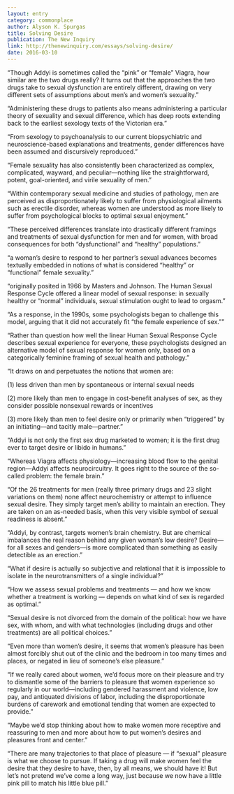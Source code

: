 ```yaml
---
layout: entry
category: commonplace
author: Alyson K. Spurgas
title: Solving Desire
publication: The New Inquiry
link: http://thenewinquiry.com/essays/solving-desire/
date: 2016-03-10
---
```


“Though Addyi is sometimes called the “pink” or “female” Viagra, how similar are the two drugs really? It turns out that the approaches the two drugs take to sexual dysfunction are entirely different, drawing on very different sets of assumptions about men’s and women’s sexuality.”

“Administering these drugs to patients also means administering a particular theory of sexuality and sexual difference, which has deep roots extending back to the earliest sexology texts of the Victorian era.”

“From sexology to psychoanalysis to our current biopsychiatric and neuroscience-based explanations and treatments, gender differences have been assumed and discursively reproduced.”

“Female sexuality has also consistently been characterized as complex, complicated, wayward, and peculiar—nothing like the straightforward, potent, goal-oriented, and virile sexuality of men.”

“Within contemporary sexual medicine and studies of pathology, men are perceived as disproportionately likely to suffer from physiological ailments such as erectile disorder, whereas women are understood as more likely to suffer from psychological blocks to optimal sexual enjoyment.”

“These perceived differences translate into drastically different framings and treatments of sexual dysfunction for men and for women, with broad consequences for both “dysfunctional” and “healthy” populations.”

“a woman’s desire to respond to her partner’s sexual advances becomes textually embedded in notions of what is considered “healthy” or “functional” female sexuality.”

“originally posited in 1966 by Masters and Johnson. The Human Sexual Response Cycle offered a linear model of sexual response: in sexually healthy or “normal” individuals, sexual stimulation ought to lead to orgasm.”

“As a response, in the 1990s, some psychologists began to challenge this model, arguing that it did not accurately fit “the female experience of sex.””

“Rather than question how well the linear Human Sexual Response Cycle describes sexual experience for everyone, these psychologists designed an alternative model of sexual response for women only, based on a categorically feminine framing of sexual health and pathology.”

“It draws on and perpetuates the notions that women are:

(1) less driven than men by spontaneous or internal sexual needs

(2) more likely than men to engage in cost-benefit analyses of sex, as they consider possible nonsexual rewards or incentives

(3) more likely than men to feel desire only or primarily when “triggered” by an initiating—and tacitly male—partner.”

“Addyi is not only the first sex drug marketed to women; it is the first drug ever to target desire or libido in humans.”

“Whereas Viagra affects physiology—increasing blood flow to the genital region—Addyi affects neurocircuitry. It goes right to the source of the so-called problem: the female brain.”

“Of the 26 treatments for men (really three primary drugs and 23 slight variations on them) none affect neurochemistry or attempt to influence sexual desire. They simply target men’s ability to maintain an erection. They are taken on an as-needed basis, when this very visible symbol of sexual readiness is absent.”

“Addyi, by contrast, targets women’s brain chemistry. But are chemical imbalances the real reason behind any given woman’s low desire? Desire—for all sexes and genders—is more complicated than something as easily detectible as an erection.”

“What if desire is actually so subjective and relational that it is impossible to isolate in the neurotransmitters of a single individual?”

“How we assess sexual problems and treatments — and how we know whether a treatment is working — depends on what kind of sex is regarded as optimal.”

“Sexual desire is not divorced from the domain of the political: how we have sex, with whom, and with what technologies (including drugs and other treatments) are all political choices.”

“Even more than women’s desire, it seems that women’s pleasure has been almost forcibly shut out of the clinic and the bedroom in too many times and places, or negated in lieu of someone’s else pleasure.”

“If we really cared about women, we’d focus more on their pleasure and try to dismantle some of the barriers to pleasure that women experience so regularly in our world—including gendered harassment and violence, low pay, and antiquated divisions of labor, including the disproportionate burdens of carework and emotional tending that women are expected to provide.”

“Maybe we’d stop thinking about how to make women more receptive and reassuring to men and more about how to put women’s desires and pleasures front and center.”

“There are many trajectories to that place of pleasure — if “sexual” pleasure is what we choose to pursue. If taking a drug will make women feel the desire that they desire to have, then, by all means, we should have it! But let’s not pretend we’ve come a long way, just because we now have a little pink pill to match his little blue pill.”
